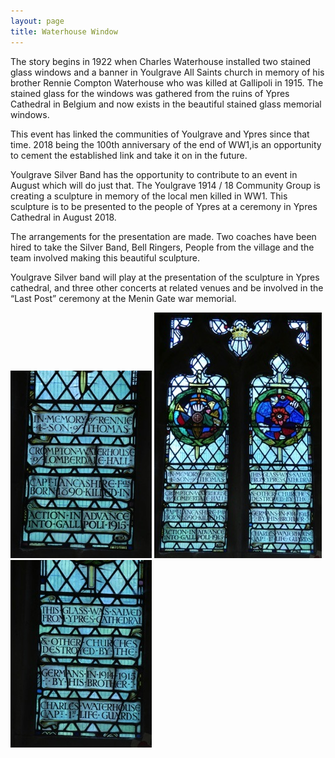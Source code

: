 ```yaml
---
layout: page
title: Waterhouse Window
---
```


The story begins in 1922 when Charles Waterhouse installed two stained glass windows and a banner in Youlgrave All Saints church in memory of his brother Rennie Compton Waterhouse who was killed at Gallipoli in 1915. The stained glass for the windows was gathered from the ruins of Ypres Cathedral in Belgium and now exists in the beautiful stained glass memorial windows.

This event has linked the communities of Youlgrave and Ypres since that time. 2018 being the 100th anniversary of the end of WW1,is an opportunity to cement the established link and take it on in the future.

Youlgrave Silver Band has the opportunity to contribute to an event in August which will do just that. The Youlgrave 1914 / 18 Community Group is creating a sculpture in memory of the local men killed in WW1. This sculpture is to be presented to the people of Ypres at a ceremony in Ypres Cathedral in August 2018.

The arrangements for the presentation are made. Two coaches have been hired to take the Silver Band, Bell Ringers, People from the village and the team involved making this beautiful sculpture.

Youlgrave Silver band will play at the presentation of the sculpture in Ypres cathedral, and three other concerts at related venues and be involved in the “Last Post” ceremony at the Menin Gate war memorial.

![](/assets/images/waterhouse-window/P1010875.jpg)
![](/assets/images/waterhouse-window/P1010873.jpg)
![](/assets/images/waterhouse-window/P1010882.jpg)
